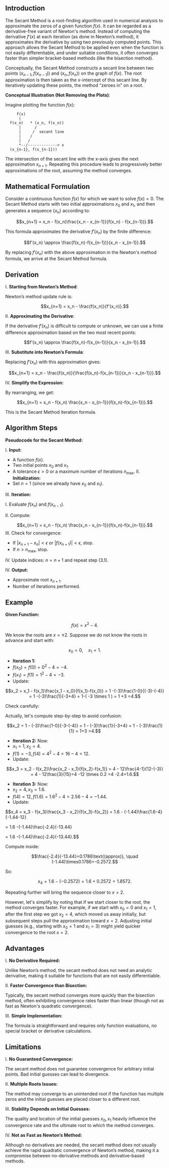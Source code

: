 ## Introduction

The Secant Method is a root-finding algorithm used in numerical analysis to approximate the zeros of a given function $f(x)$. It can be regarded as a derivative-free variant of Newton's method. Instead of computing the derivative $f'(x)$ at each iteration (as done in Newton’s method), it approximates the derivative by using two previously computed points. This approach allows the Secant Method to be applied even when the function is not easily differentiable, and under suitable conditions, it often converges faster than simpler bracket-based methods (like the bisection method).

Conceptually, the Secant Method constructs a secant line between two points $(x_{n-1}, f(x_{n-1}))$ and $(x_n, f(x_n))$ on the graph of $f(x)$. The root approximation is then taken as the $x$-intercept of this secant line. By iteratively updating these points, the method “zeroes in” on a root.

**Conceptual Illustration (Not Removing the Plots)**:

Imagine plotting the function $f(x)$:
```
     f(x)
      |
  f(x_n)   * (x_n, f(x_n))
      |      /
      |     /  secant line
      |    /
      |   /
      *--/-------------> x
  (x_{n-1}, f(x_{n-1}))     
```

The intersection of the secant line with the x-axis gives the next approximation $x_{n+1}$. Repeating this procedure leads to progressively better approximations of the root, assuming the method converges.

## Mathematical Formulation

Consider a continuous function $f(x)$ for which we want to solve $f(x)=0$. The Secant Method starts with two initial approximations $x_0$ and $x_1$, and then generates a sequence $\{x_n\}$ according to:

$$x_{n+1} = x_n - f(x_n)\frac{x_n - x_{n-1}}{f(x_n) - f(x_{n-1})}.$$

This formula approximates the derivative $f'(x_n)$ by the finite difference:

$$f'(x_n) \approx \frac{f(x_n)-f(x_{n-1})}{x_n - x_{n-1}}.$$

By replacing $f'(x_n)$ with the above approximation in the Newton's method formula, we arrive at the Secant Method formula.

## Derivation

I. **Starting from Newton’s Method**:  

Newton’s method update rule is:

$$x_{n+1} = x_n - \frac{f(x_n)}{f'(x_n)}.$$

II. **Approximating the Derivative**:  

If the derivative $f'(x_n)$ is difficult to compute or unknown, we can use a finite difference approximation based on the two most recent points:

$$f'(x_n) \approx \frac{f(x_n)-f(x_{n-1})}{x_n - x_{n-1}}.$$

III. **Substitute into Newton’s Formula**:

Replacing $f'(x_n)$ with this approximation gives:

$$x_{n+1} = x_n - \frac{f(x_n)}{\frac{f(x_n)-f(x_{n-1})}{x_n - x_{n-1}}}.$$

IV. **Simplify the Expression**:

By rearranging, we get:

$$x_{n+1} = x_n - f(x_n) \frac{x_n - x_{n-1}}{f(x_n)-f(x_{n-1})}.$$

This is the Secant Method iteration formula.

## Algorithm Steps

**Pseudocode for the Secant Method:**

I. **Input:**
- A function $f(x)$.
- Two initial points $x_0$ and $x_1$.
- A tolerance $\epsilon > 0$ or a maximum number of iterations $n_{\max}$.
II. **Initialization:**
- Set $n=1$ (since we already have $x_0$ and $x_1$).

III. **Iteration:**

I. Evaluate $f(x_{n})$ and $f(x_{n-1})$.

II. Compute:

  $$x_{n+1} = x_n - f(x_n) \frac{x_n - x_{n-1}}{f(x_n)-f(x_{n-1})}.$$
III. Check for convergence:
  - If $|x_{n+1}-x_n|< \epsilon$ or $|f(x_{n+1})|< \epsilon$, stop.
  - If $n > n_{\max}$, stop.

IV. Update indices: $n = n+1$ and repeat step (3.1).

IV. **Output:**
- Approximate root $x_{n+1}$.
- Number of iterations performed.

## Example

**Given Function:**

$$f(x)=x^2 -4.$$

We know the roots are $x=\pm 2$. Suppose we do not know the roots in advance and start with:

$$x_0=0, \quad x_1=1.$$

- **Iteration 1:**
- $f(x_0)=f(0)=0^2-4=-4$.
- $f(x_1)=f(1)=1^2-4=-3$.
- Update:

$$x_2 = x_1 - f(x_1)\frac{x_1 - x_0}{f(x_1)-f(x_0)} = 1 -(-3)\frac{1-0}{(-3)-(-4)} = 1 -(-3)\frac{1}{-3+4} = 1-( -3 \times 1 ) = 1 +3 =4.$$

Check carefully:  

Actually, let's compute step-by-step to avoid confusion:

$$x_2 = 1 - (-3)\frac{1-0}{-3-(-4)} = 1 - (-3)\frac{1}{-3+4} = 1 - (-3)\frac{1}{1} = 1+3 =4.$$

- **Iteration 2:**
Now:
- $x_1=1, x_2=4$.
- $f(1)=-3, f(4)=4^2-4=16-4=12.$
- Update:

$$x_3 = x_2 - f(x_2)\frac{x_2 - x_1}{f(x_2)-f(x_1)} = 4 - 12\frac{4-1}{12-(-3)} = 4 - 12\frac{3}{15}=4 -12 \times 0.2 =4 -2.4=1.6.$$

- **Iteration 3:**
Now:
- $x_2=4, x_3=1.6$.
- $f(4)=12, f(1.6)=1.6^2-4=2.56-4=-1.44.$
- Update:

$$x_4 = x_3 - f(x_3)\frac{x_3 - x_2}{f(x_3)-f(x_2)} = 1.6 - (-1.44)\frac{1.6-4}{-1.44-12} 

= 1.6 -(-1.44)\frac{-2.4}{-13.44} 

= 1.6 -(-1.44)\frac{-2.4}{-13.44}.$$

Compute inside:

$$\frac{-2.4}{-13.44}=0.1786\text{(approx)}, \quad (-1.44)\times0.1786=-0.2572.$$

So:

$$x_4 = 1.6 - (-0.2572)=1.6+0.2572=1.8572.$$

Repeating further will bring the sequence closer to $x=2$.

However, let's simplify by noting that if we start closer to the root, the method converges faster. For example, if we start with $x_0=0$ and $x_1=1$, after the first step we got $x_2=4$, which moved us away initially, but subsequent steps pull the approximation toward $x=2$. Adjusting initial guesses (e.g., starting with $x_0=1$ and $x_1=3$) might yield quicker convergence to the root $x=2$.

## Advantages

I. **No Derivative Required:**

Unlike Newton’s method, the secant method does not need an analytic derivative, making it suitable for functions that are not easily differentiable.

II. **Faster Convergence than Bisection:**

Typically, the secant method converges more quickly than the bisection method, often exhibiting convergence rates faster than linear (though not as fast as Newton's quadratic convergence).

III. **Simple Implementation:**

The formula is straightforward and requires only function evaluations, no special bracket or derivative calculations.

## Limitations

I. **No Guaranteed Convergence:**

The secant method does not guarantee convergence for arbitrary initial points. Bad initial guesses can lead to divergence.

II. **Multiple Roots Issues:**

The method may converge to an unintended root if the function has multiple zeros and the initial guesses are placed closer to a different root.

III. **Stability Depends on Initial Guesses:**

The quality and location of the initial guesses $x_0, x_1$ heavily influence the convergence rate and the ultimate root to which the method converges.

IV. **Not as Fast as Newton’s Method:**

Although no derivatives are needed, the secant method does not usually achieve the rapid quadratic convergence of Newton’s method, making it a compromise between no-derivative methods and derivative-based methods.
